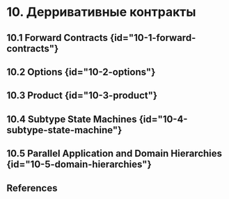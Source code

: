 # 10. Дерривативные контракты

## 10.1 Forward Contracts {id="10-1-forward-contracts"}
## 10.2 Options {id="10-2-options"}
## 10.3 Product {id="10-3-product"}
## 10.4 Subtype State Machines {id="10-4-subtype-state-machine"}
## 10.5 Parallel Application and Domain Hierarchies  {id="10-5-domain-hierarchies"}

## References